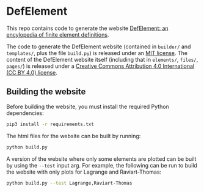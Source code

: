 # DefElement
This repo contains code to generate the website
[DefElement: an encylopedia of finite element definitions](https://defelement.com).

The code to generate the DefElement website (contained in `builder/` and `templates/`, plus the file `build.py`) is released
under an [MIT license](LICENSE.txt).
The content of the DefElement website itself (including that in `elements/`, `files/`, `pages/`)
is released under a
[Creative Commons Attribution 4.0 International (CC BY 4.0) license](LICENSE-CC.txt).

## Building the website
Before building the website, you must install the required Python dependencies:

```bash
pip3 install -r requirements.txt
```

The html files for the website can be built by running:

```bash
python build.py
```

A version of the website where only some elements are plotted can be built by using the
`--test` input arg. For example, the following can be run to build the website with only
plots for Lagrange and Raviart-Thomas:

```bash
python build.py --test Lagrange,Raviart-Thomas
```

